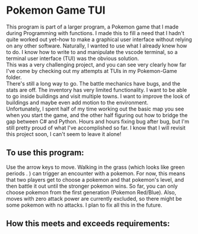 
# Pokemon Game TUI

This program is part of a larger program, a Pokemon game that I made during Programming with functions. I made this to fill a need that I hadn't quite worked out yet–how to make a graphical user interface without relying on any other software. Naturally, I wanted to use what I already knew how to do. I know how to write to and manipulate the vscode terminal, so a terminal user interface (TUI) was the obvious solution.  
This was a very challenging project, and you can see very clearly how far I've come by checking out my attempts at TUIs in my Pokemon-Game folder.   
There's still a long way to go. The battle mechanics have bugs, and the stats are off. The inventory has very limited functionality. I want to be able to go inside buildings and visit multiple towns. I want to improve the look of buildings and maybe even add motion to the environment.   
Unfortunately, I spent half of my time working out the basic map you see when you start the game, and the other half figuring out how to bridge the gap between C# and Python. Hours and hours fixing bug after bug, but I'm still pretty proud of what I've accomplished so far. I know that I will revisit this project soon, I can't seem to leave it alone!  

## To use this program:

Use the arrow keys to move. Walking in the grass (which looks like green periods . ) can trigger an encounter with a pokemon. For now, this means that two players get to choose a pokemon and that pokemon's level, and then battle it out until the stronger pokemon wins. So far, you can only choose pokemon from the first generation (Pokemon Red/Blue). Also, moves with zero attack power are currently excluded, so there might be some pokemon with no attacks. I plan to fix all this in the future.

## How this meets and exceeds requirements:

